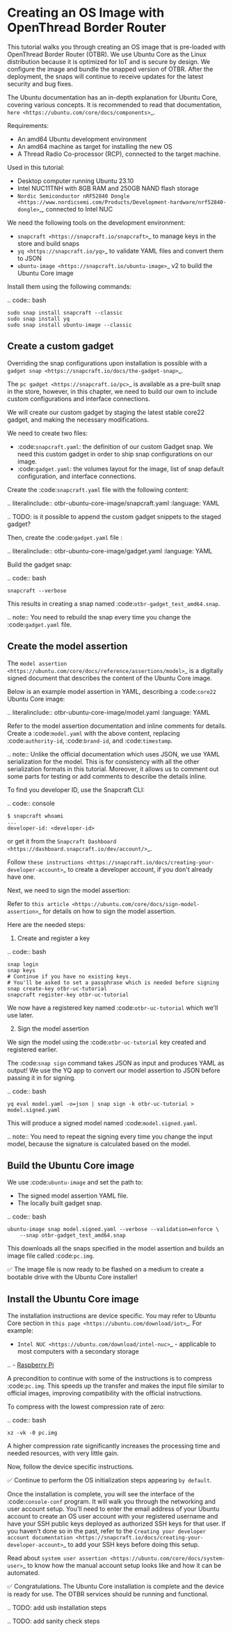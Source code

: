 Creating an OS Image with OpenThread Border Router
==================================================

This tutorial walks you through creating an OS image that is pre-loaded with
OpenThread Border Router (OTBR).
We use Ubuntu Core as the Linux distribution because it is optimized for IoT and
is secure by design.
We configure the image and bundle the snapped version of OTBR.
After the deployment, the snaps will continue to receive updates for the latest
security and bug fixes.

The Ubuntu documentation has an in-depth explanation for Ubuntu Core, covering 
various concepts. It is recommended to read that documentation, 
`here <https://ubuntu.com/core/docs/components>`_.

Requirements:

- An amd64 Ubuntu development environment
- An amd64 machine as target for installing the new OS
- A Thread Radio Co-processor (RCP), connected to the target machine.

Used in this tutorial:

- Desktop computer running Ubuntu 23.10
- Intel NUC11TNH with 8GB RAM and 250GB NAND flash storage
- `Nordic Semiconductor nRF52840 Dongle <https://www.nordicsemi.com/Products/Development-hardware/nrf52840-dongle>`_, connected to Intel NUC


We need the following tools on the development environment:

- `snapcraft <https://snapcraft.io/snapcraft>`_ to manage keys in the store and build snaps
- `yq <https://snapcraft.io/yq>`_ to validate YAML files and convert them to JSON
- `ubuntu-image <https://snapcraft.io/ubuntu-image>`_ v2 to build the Ubuntu Core image
  
Install them using the following commands:

.. code:: bash
    
    sudo snap install snapcraft --classic
    sudo snap install yq
    sudo snap install ubuntu-image --classic

Create a custom gadget
----------------------
Overriding the snap configurations upon installation is possible with a
`gadget snap <https://snapcraft.io/docs/the-gadget-snap>`_.

The
`pc gadget <https://snapcraft.io/pc>`_ is available as a pre-built snap in the
store, however, in this chapter, we need to build our own to include custom
configurations and interface connections.

We will create our custom gadget by staging the latest stable core22 gadget,
and making the necessary modifications.

We need to create two files:

- :code:`snapcraft.yaml`: the definition of our custom Gadget snap. We need this custom gadget in order to ship snap configurations on our image.
- :code:`gadget.yaml`: the volumes layout for the image, list of snap default configuration, and interface connections.

Create the :code:`snapcraft.yaml` file with the following content:

.. literalinclude:: otbr-ubuntu-core-image/snapcraft.yaml
  :language: YAML

.. TODO: is it possible to append the custom gadget snippets to the staged gadget?

Then, create the :code:`gadget.yaml` file :

.. literalinclude:: otbr-ubuntu-core-image/gadget.yaml
  :language: YAML

Build the gadget snap:

.. code:: bash
    
    snapcraft --verbose

This results in creating a snap named :code:`otbr-gadget_test_amd64.snap`.

.. note::
    You need to rebuild the snap every time you change the :code:`gadget.yaml` file.

Create the model assertion
---------------------------

The 
`model assertion <https://ubuntu.com/core/docs/reference/assertions/model>`_ is
a digitally signed document that describes the content of the Ubuntu Core image.

Below is an example model assertion in YAML, describing a :code:`core22` Ubuntu Core
image:

.. literalinclude:: otbr-ubuntu-core-image/model.yaml
  :language: YAML

Refer to the model assertion documentation and inline comments for details.
Create a :code:`model.yaml` with the above content, replacing :code:`authority-id`,
:code:`brand-id`, and :code:`timestamp`.

.. note::
    Unlike the official documentation which uses JSON, we use YAML
    serialization for the model.
    This is for consistency with all the other serialization formats in this tutorial.
    Moreover, it allows us to comment out some parts for testing or add comments to
    describe the details inline.

To find you developer ID, use the Snapcraft CLI:

.. code:: console
    
    $ snapcraft whoami
    ...
    developer-id: <developer-id>


or get it from the
`Snapcraft Dashboard <https://dashboard.snapcraft.io/dev/account/>`_.

Follow
`these instructions <https://snapcraft.io/docs/creating-your-developer-account>`_
to create a developer account, if you don't already have one.

Next, we need to sign the model assertion:

Refer to
`this article <https://ubuntu.com/core/docs/sign-model-assertion>`_ for
details on how to sign the model assertion. 

Here are the needed steps:

1) Create and register a key

.. code:: bash

    snap login
    snap keys
    # Continue if you have no existing keys.
    # You'll be asked to set a passphrase which is needed before signing
    snap create-key otbr-uc-tutorial
    snapcraft register-key otbr-uc-tutorial

We now have a registered key named :code:`otbr-uc-tutorial` which we'll use later.

2) Sign the model assertion

We sign the model using the :code:`otbr-uc-tutorial` key created and registered earlier. 

The :code:`snap sign` command takes JSON as input and produces YAML as output!
We use the YQ app to convert our model assertion to JSON before passing it in
for signing.

.. code:: bash

    yq eval model.yaml -o=json | snap sign -k otbr-uc-tutorial > model.signed.yaml


This will produce a signed model named :code:`model.signed.yaml`.

.. note::
    You need to repeat the signing every time you change the input model, because
    the signature is calculated based on the model.

Build the Ubuntu Core image
---------------------------

We use :code:`ubuntu-image` and set the path to:

- The signed model assertion YAML file.
- The locally built gadget snap.

.. code:: bash

    ubuntu-image snap model.signed.yaml --verbose --validation=enforce \
        --snap otbr-gadget_test_amd64.snap

This downloads all the snaps specified in the model assertion and builds
an image file called :code:`pc.img`.

✅ The image file is now ready to be flashed on a medium to create a bootable drive
with the Ubuntu Core installer!

Install the Ubuntu Core image
-----------------------------

The installation instructions are device specific.
You may refer to Ubuntu Core section in
`this page <https://ubuntu.com/download/iot>`_. For example:

- `Intel NUC <https://ubuntu.com/download/intel-nuc>`_ - applicable to most computers with a secondary storage

.. - [Raspberry Pi](https://ubuntu.com/download/raspberry-pi)

A precondition to continue with some of the instructions is to compress
:code:`pc.img`.
This speeds up the transfer and makes the input file similar to official images,
improving compatibility with the official instructions.

To compress with the lowest compression rate of zero:

.. code:: bash
    
    xz -vk -0 pc.img

A higher compression rate significantly increases the processing time and needed
resources, with very little gain.

Now, follow the device specific instructions.

✅ Continue to perform the OS initialization steps appearing `by default`.

Once the installation is complete, you will see the interface of the
:code:`console-conf` program.
It will walk you through the networking and user account setup.
You'll need to enter the email address of your Ubuntu account to create an OS
user account with your registered username and have your SSH public keys
deployed as authorized SSH keys for that user.
If you haven't done so in the past, refer to the
`Creating your developer account documentation <https://snapcraft.io/docs/creating-your-developer-account>`_
to add your SSH keys before doing this setup.

Read about
`system user assertion <https://ubuntu.com/core/docs/system-user>`_
to know how the manual account setup looks like and how it can be automated.

✅ Congratulations. The Ubuntu Core installation is complete and the device
is ready for use. The OTBR services should be running and functional.

.. TODO: add usb installation steps

.. TODO: add sanity check steps
